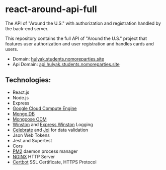 # react-around-api-full

The API of "Around the U.S." with authorization and registration handled by the back-end server.

This repository contains the full API of "Around the U.S." project that features user authorization and user registration and handles cards and users.

- Domain: [hulyak.students.nomoreparties.site](https://hulyak.students.nomoreparties.site)
- Api Domain: [api.hulyak.students.nomoreparties.site](https://api.hulyak.students.nomoreparties.site)

## Technologies:

- React.js
- Node.js
- Express
- [Google Cloud Compute Engine](https://cloud.google.com/)
- [Mongo DB](https://www.mongodb.com/)
- [Mongoose ODM](https://mongoosejs.com/)
- [Winston](https://github.com/winstonjs/winston) and [Express Winston](https://www.npmjs.com/package/express-winston) Logging
- [Celebrate](https://github.com/arb/celebrate) and [Joi](https://joi.dev/api/) for data validation
- Json Web Tokens
- Jest and Supertest
- Cors
- [PM2](https://pm2.keymetrics.io/docs/usage/pm2-doc-single-page/) daemon process manager
- [NGINX](https://www.nginx.com/) HTTP Server
- [Certbot](https://certbot.eff.org/) SSL Certificate, HTTPS Protocol
